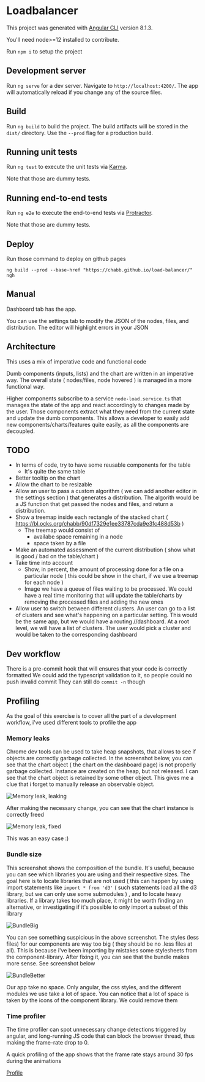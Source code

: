 # Loadbalancer

This project was generated with [Angular CLI](https://github.com/angular/angular-cli) version 8.1.3.

You'll need node>=12 installed to contribute.

Run `npm i` to setup the project

## Development server

Run `ng serve` for a dev server. Navigate to `http://localhost:4200/`. The app will automatically reload if you change any of the source files.

## Build

Run `ng build` to build the project. The build artifacts will be stored in the `dist/` directory. Use the `--prod` flag for a production build.

## Running unit tests 

Run `ng test` to execute the unit tests via [Karma](https://karma-runner.github.io).

Note that those are dummy tests.

## Running end-to-end tests

Run `ng e2e` to execute the end-to-end tests via [Protractor](http://www.protractortest.org/).

Note that those are dummy tests.

## Deploy

Run those command to deploy on github pages

```
ng build --prod --base-href "https://chabb.github.io/load-balancer/"
ngh
```

## Manual

Dashboard tab has the app.

You can use the settings tab to modify the JSON of the nodes, files, and distribution.
The editor will highlight errors in your JSON

## Architecture

This uses a mix of imperative code and functional code

Dumb components (inputs, lists) and the chart are written in an imperative way. The overall state
( nodes/files, node hovered ) is managed in a more functional way.

Higher components subscribe to a service `node-load.service.ts` that manages the state of the app and react accordingly
to changes made by the user. Those components extract what they need from the current state and update the dumb components.
This allows a developer to easily add new components/charts/features quite
easily, as all the components are decoupled.

## TODO

- In terms of code, try to have some reusable components for the table
  - It's quite the same table
- Better tooltip on the chart
- Allow the chart to be resizable
- Allow an user to pass a custom algorithm ( we can add another editor in the settings section )
  that generates a distribution. The algorith would be a JS function that get passed the nodes and files, and
  return a distribution.
- Show a treemap inside each rectangle of the stacked chart ( https://bl.ocks.org/chabb/90df7329e1ee33787cda9e3fc488d53b )
  - The treemap would consist of
    - availabe space remaining in a node
    - space taken by a file
- Make an automated assessment of the current distribution ( show what is good / bad on the table/chart )
- Take time into account
  - Show, in percent, the amount of processing done for a file on a particular node
    ( this could be show in the chart, if we use a treemap for each node )
  - Image we have a queue of files waiting to be processed. We could have a real time
    monitoring that will update the table/charts by removing the processed files and adding the
    new ones
- Allow user to switch between different clusters. An user can go to a list of clusters and
  see what's happening on a particular setting. This would be the same app, but we
  would have a routing /<clusterId>/dashboard. At a root level, we will have a list
  of clusters. The user would pick a cluster and would be taken to the corresponding
  dashboard

## Dev workflow

There is a pre-commit hook that will ensures that your code is correctly formatted
We could add the typescript validation to it, so people could no push invalid commit
They can still do `commit -n` though

## Profiling

As the goal of this exercise is to cover all the part of a development workflow, i've used
different tools to profile the app

### Memory leaks

Chrome dev tools can be used to take heap snapshots, that allows to see if objects are correctly
garbage collected.
In the screenshot below, you can see that the chart object ( the chart on the dashboard page)
is not properly garbage collected. Instance are created on the heap, but not released. I
can see that the chart object is retained by some other object. This gives
me a clue that i forget to manually release an observable object.

![Memory leak, leaking](https://raw.github.com/chabb/load-balancer/master/images/leak-leaking.png)

After making the necessary change, you can see that the chart instance is correctly freed

![Memory leak, fixed](https://raw.github.com/chabb/load-balancer/master/images/leak-fixed.png)

This was an easy case :)

### Bundle size

This screenshot shows the composition of the bundle. It's useful, because you can see which libraries you are using and
their respective sizes. The goal here is to locate libraries that are not used ( this can happen by using import
statements like `import * from 'd3'` ( such statements load all the d3 library, but we can only use some submodules ) , and to locate heavy libraries. If a library takes too much place, it might
be worth finding an alternative, or investigating if it's possible to only import a subset of this library

![BundleBig](https://raw.github.com/chabb/load-balancer/master/images/bigbundle.png)

You can see something suspicious in the above screenshot. The styles (less files) for
our components are way too big ( they should be no .less files at all). This is because i've been importing by mistakes some
stylesheets from the component-library. After fixing it, you can see that the bundle
makes more sense. See screenshot below

![BundleBetter](https://raw.github.com/chabb/load-balancer/master/images/good_bundle.png)

Our app take no space. Only angular, the css styles, and the different modules we use take a lot of space. You can notice
that a lot of space is taken by the icons of the component library. We could remove them

### Time profiler

The time profiler can spot unnecessary change detections triggered by angular, and long-running JS code that can block the
browser thread, thus making the frame-rate drop to 0.

A quick profiling of the app shows that the frame rate stays around 30 fps during
the animations

[Profile](notthereyet)
